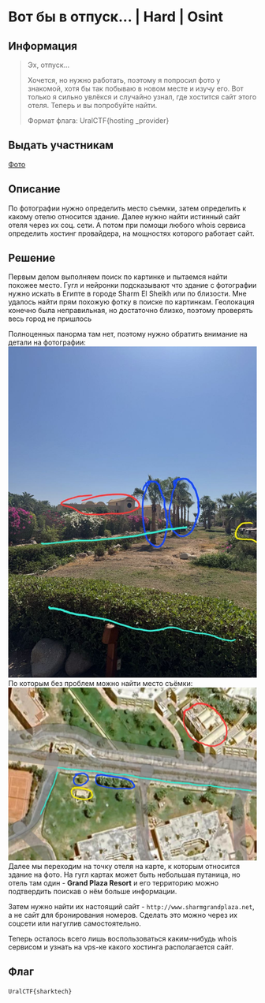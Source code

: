 # Вот бы в отпуск... | Hard | Osint

## Информация

>Эх, отпуск...
>
>Хочется, но нужно работать, поэтому я попросил фото у знакомой, хотя бы так побываю в новом месте и изучу его.
>Вот только я сильно увлёкся и случайно узнал, где хостится сайт этого отеля. Теперь и вы попробуйте найти.
>
>Формат флага: UralCTF{hosting _provider}

## Выдать участникам

[Фото](public/otpusk.jpg)

## Описание

По фотографии нужно определить место съемки, затем определить к какому отелю относится здание.
Далее нужно найти истинный сайт отеля через их соц. сети. А потом при помощи любого whois сервиса определить хостинг провайдера, на мощностях которого работает сайт.

## Решение

Первым делом выполняем поиск по картинке и пытаемся найти похожее место. Гугл и нейронки подсказывают что здание с фотографии нужно искать в Египте в городе Sharm El Sheikh или по близости. Мне удалось найти прям похожую фотку в поиске по картинкам. Геолокация конечно была неправильная, но достаточно близко, поэтому проверять весь город не пришлось

Полноценных панорма там нет, поэтому нужно обратить внимание на детали на фотографии:
![photo](images/photo.jpg)
По которым без проблем можно найти место съёмки:
![photo_map](images/photo_map.jpg)
Далее мы переходим на точку отеля на карте, к которым относится здание на фото. На гугл картах может быть небольшая путаница, но отель там один - **Grand Plaza Resort** и его территорию можно подтвердить поискав о нём больше информации.

Затем нужно найти их настоящий сайт - `http://www.sharmgrandplaza.net`, а не сайт для бронирования номеров. Сделать это можно через их соцсети или нагуглив самостоятельно.

Теперь осталось всего лишь воспользоваться каким-нибудь whois сервисом и узнать на vps-ке какого хостинга располагается сайт.

## Флаг

`UralCTF{sharktech}`
